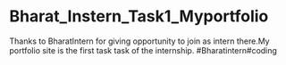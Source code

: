 # Bharat_Instern_Task1_Myportfolio
Thanks to BharatIntern for giving opportunity to join as intern there.My portfolio site  is the first task task of the internship.
#Bharatintern#coding 
